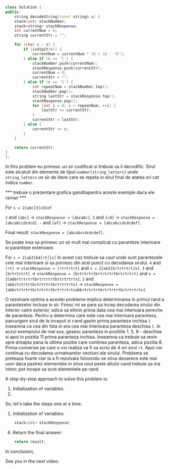 ```cpp
class Solution {
public:
    string decodeString(const string& s) {
    stack<int> stackNumber;
    stack<string> stackResponse;
    int currentNum = 0;
    string currentStr = "";

    for (char c : s) {
        if (isdigit(c)) {
            currentNum = currentNum * 10 + (c - '0');
        } else if (c == '[') {
            stackNumber.push(currentNum);
            stackResponse.push(currentStr);
            currentNum = 0;
            currentStr = "";
        } else if (c == ']') {
            int repeatNum = stackNumber.top();
            stackNumber.pop();
            string lastStr = stackResponse.top();
            stackResponse.pop();
            for (int i = 0; i < repeatNum; ++i) {
                lastStr += currentStr;
            }
            currentStr = lastStr;
        } else {
            currentStr += c;
        }
    }

    return currentStr;
}
};
```

In this problem eu primesc un sir codificat si trebuie sa il decodific.
Sirul este alcatuit din elemente de tipul `number[string_letters]` unde `string_letters` un sir de litere care se repeta in sirul final de atatea ori cat indica `number`.

*** trebuie o prezentare grafica ganditapentru aceste exemple daca ele raman ***

For `s = 2[abc]3[cd]ef`

`2` and `[abc]` → `stackResponse = [abcabc]`.
`3` and `[cd]` → `stackResponse = [abcabccdcdcd]`.
`-` and `[ef]` → `stackResponse = [abcabccdcdcdef]`.

Final result: `stackResponse = [abcabccdcdcdef]`.

Se poate insa sa primesc un sir mult mai complicat cu paranteze interioare si paranteze exterioare.

For `s = 2[ab3[b4[rt]]x]`
In acest caz trebuie sa caut unde sunt parantezele cele mai interioare si sa pornesc din acel punct cu decodarea sirului.
`4` and `[rt]` → `stackResponse = [rtrtrtrt]` and `s = 2[ab3[brtrtrtrt]x]`.
`3` and `[brtrtrtrt]` → `stackResponse = [brtrtrtrtbrtrtrtrtbrtrtrtrt]` and `s = 2[abbrtrtrtrtbrtrtrtrtbrtrtrtrtx]`.
`2` and `[abbrtrtrtrtbrtrtrtrtbrtrtrtrtx]` → `stackResponse = [abbrtrtrtrtbrtrtrtrtbrtrtrtrtxabbrtrtrtrtbrtrtrtrtbrtrtrtrtx]`.

O rezolvare optima a acestei probleme implica determinarea in primul rand a parantezelor incluse in sir.
Firesc mi se pare sa incep decodarea sirului din interior catre exterior, adica sa elimin prima data cea mai interioara pereche de paranteze.
Pentru a determina care este cea mai interioara paranteza, parcurgem sirul de la inceput si cand gasim prima paranteza inchisa `]` inseamna ca cea din fata ei era cea mai interioara paranteza deschisa `[`.
In aczul exemplului de mai sus, gasesc paranteze in pozitiile 1, 5, 8 - deschise si apoi in pozitia 11 prima paranteza inchisa. Inseamna ca trebuie sa revin spre dreapta pana la ultima pozitie care continea paranteza, adica pozitia 8.
Prima conversie pe care o voi realiza va fi sa scriu de 4 ori sirul `rt`. Apoi voi continua cu decodarea urmatoarelor sectiuni ale sirului.
Problema se preteaza foarte clar la a fi rezolvata folosindu-se stiva deoarece este mai usor daca pastrez elementele in stiva unul peste altulsi cand trebuie sa ma intorc pot incepe sa scot elementele pe rand.








A step-by-step approach to solve this problem is:

1. Initialization of variables.
2.

So, let's take the steps one at a time.
1. Initialization of variables:

```cpp
    stack<int> stackResponse;
```




6. Return the final answer:

```cpp
    return result;
```




In conclusion,

See you in the next video.


